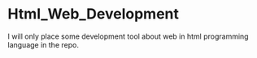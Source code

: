 # Html_Web_Development
I will only place some development tool about web in html programming language in the repo.
